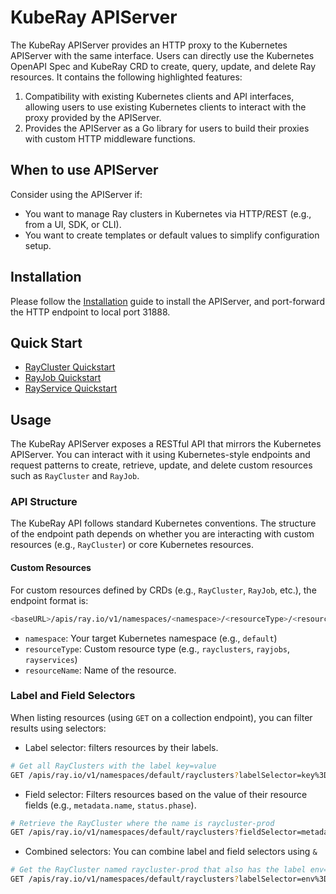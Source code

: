 # KubeRay APIServer

The KubeRay APIServer provides an HTTP proxy to the Kubernetes APIServer with the same
interface. Users can directly use the Kubernetes OpenAPI Spec and KubeRay CRD to create, query,
update, and delete Ray resources. It contains the following highlighted features:

1. Compatibility with existing Kubernetes clients and API interfaces, allowing users to use
   existing Kubernetes clients to interact with the proxy provided by the APIServer.
2. Provides the APIServer as a Go library for users to build their proxies with custom HTTP middleware functions.

## When to use APIServer

Consider using the APIServer if:

- You want to manage Ray clusters in Kubernetes via HTTP/REST (e.g., from a UI, SDK, or CLI).
- You want to create templates or default values to simplify configuration setup.

## Installation

Please follow the [Installation](./Installation.md) guide to install the APIServer, and
port-forward the HTTP endpoint to local port 31888.

## Quick Start

- [RayCluster Quickstart](./docs/raycluster-quickstart.md)
- [RayJob Quickstart](./docs/rayjob-quickstart.md)
- [RayService Quickstart](./docs/rayservice-quickstart.md)

## Usage

The KubeRay APIServer exposes a RESTful API that mirrors the Kubernetes APIServer. You
can interact with it using Kubernetes-style endpoints and request patterns to create,
retrieve, update, and delete custom resources such as `RayCluster` and `RayJob`.

### API Structure

The KubeRay API follows standard Kubernetes conventions. The structure of the endpoint
path depends on whether you are interacting with custom resources (e.g., `RayCluster`) or
core Kubernetes resources.

#### Custom Resources

For custom resources defined by CRDs (e.g., `RayCluster`, `RayJob`, etc.), the endpoint format is:

```sh
<baseURL>/apis/ray.io/v1/namespaces/<namespace>/<resourceType>/<resourceName>
```

- `namespace`: Your target Kubernetes namespace (e.g., `default`)
- `resourceType`: Custom resource type (e.g., `rayclusters`, `rayjobs`, `rayservices`)
- `resourceName`: Name of the resource.

### Label and Field Selectors

When listing resources (using `GET` on a collection endpoint), you can filter results using selectors:

- Label selector: filters resources by their labels.

```sh
# Get all RayClusters with the label key=value
GET /apis/ray.io/v1/namespaces/default/rayclusters?labelSelector=key%3Dvalue
```

- Field selector: Filters resources based on the value of their resource
fields (e.g., `metadata.name`, `status.phase`).

```sh
# Retrieve the RayCluster where the name is raycluster-prod
GET /apis/ray.io/v1/namespaces/default/rayclusters?fieldSelector=metadata.name%3Draycluster-prod
```

- Combined selectors: You can combine label and field selectors using `&`

```sh
# Get the RayCluster named raycluster-prod that also has the label env=prod.
GET /apis/ray.io/v1/namespaces/default/rayclusters?labelSelector=env%3Dprod&fieldSelector=metadata.name%3Draycluster-prod
```
